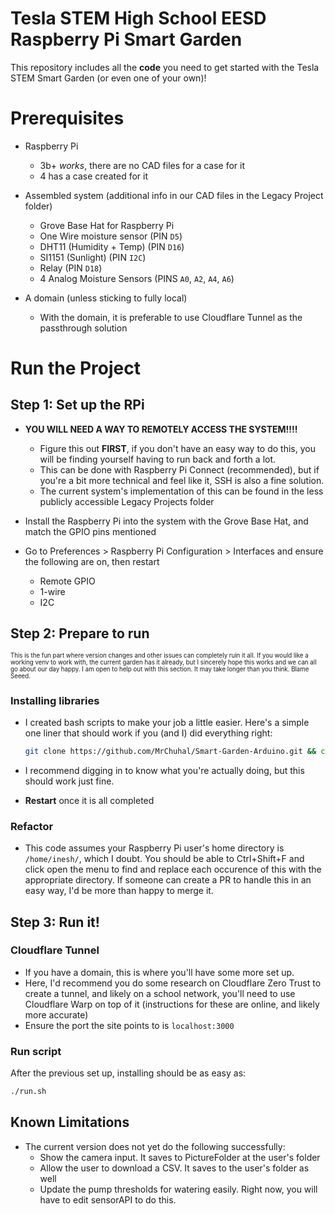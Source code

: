 # Tesla STEM High School EESD Raspberry Pi Smart Garden

This repository includes all the **code** you need to get started with the Tesla STEM Smart Garden (or even one of your own)!

# Prerequisites
- Raspberry Pi
    - 3b+ *works*, there are no CAD files for a case for it
    - 4 has a case created for it

- Assembled system (additional info in our CAD files in the Legacy Project folder)
    - Grove Base Hat for Raspberry Pi
    - One Wire moisture sensor (PIN `D5`)
    - DHT11 (Humidity + Temp) (PIN `D16`)
    - SI1151 (Sunlight) (PIN `I2C`)
    - Relay (PIN `D18`)
    - 4 Analog Moisture Sensors (PINS `A0`, `A2`, `A4`, `A6`)

- A domain (unless sticking to fully local)
    - With the domain, it is preferable to use Cloudflare Tunnel as the passthrough solution

# Run the Project

## Step 1: Set up the RPi
- **YOU WILL NEED A WAY TO REMOTELY ACCESS THE SYSTEM!!!!**
    - Figure this out **FIRST**, if you don't have an easy way to do this, you will be finding yourself having to run back and forth a lot. 
    - This can be done with Raspberry Pi Connect (recommended), but if you're a bit more technical and feel like it, SSH is also a fine solution.
    - The current system's implementation of this can be found in the less publicly accessible Legacy Projects folder

- Install the Raspberry Pi into the system with the Grove Base Hat, and match the GPIO pins mentioned
- Go to Preferences > Raspberry Pi Configuration > Interfaces and ensure the following are on, then restart
    - Remote GPIO
    - 1-wire
    - I2C

## Step 2: Prepare to run
<sup><sub> This is the fun part where version changes and other issues can completely ruin it all. If you would like a working venv to work with, the current garden has it already, but I sincerely hope this works and we can all go about our day happy. I am open to help out with this section. It may take longer than you think. Blame Seeed.

### Installing libraries
- I created bash scripts to make your job a little easier. Here's a simple one liner that should work if you (and I) did everything right:

    ```bash
    git clone https://github.com/MrChuhal/Smart-Garden-Arduino.git && cd Smart-Garden-Arduino && chmod +x *.sh && ./setupPython.sh && ./setupSite.sh
    ```
- I recommend digging in to know what you're actually doing, but this should work just fine.
- **Restart** once it is all completed

### Refactor
- This code assumes your Raspberry Pi user's home directory is `/home/inesh/`, which I doubt. You should be able to Ctrl+Shift+F and click open the menu to find and replace each occurence of this with the appropriate directory. If someone can create a PR to handle this in an easy way, I'd be more than happy to merge it. 

## Step 3: Run it!
### Cloudflare Tunnel
- If you have a domain, this is where you'll have some more set up.
- Here, I'd recommend you do some research on Cloudflare Zero Trust to create a tunnel, and likely on a school network, you'll need to use Cloudflare Warp on top of it (instructions for these are online, and likely more accurate)
- Ensure the port the site points to is `localhost:3000`
### Run script
After the previous set up, installing should be as easy as:

```bash
./run.sh
```

## Known Limitations
- The current version does not yet do the following successfully:
   - Show the camera input. It saves to PictureFolder at the user's folder
    - Allow the user to download a CSV. It saves to the user's folder as well
    - Update the pump thresholds for watering easily. Right now, you will have to edit sensorAPI to do this.
